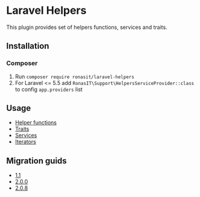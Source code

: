 # Laravel Helpers 

This plugin provides set of helpers functions, services and traits. 

## Installation

### Composer
 1. Run `composer require ronasit/laravel-helpers`
 1. For Laravel <= 5.5 add `RonasIT\Support\HelpersServiceProvider::class` to config `app.providers` list

## Usage
 - [Helper functions][1]
 - [Traits][2]
 - [Services][3]
 - [Iterators][4]

## Migration guids
 - [1.1][5]
 - [2.0.0][6]
 - [2.0.8][7]

[1]:./documentation/helpers.md
[2]:./documentation/traits.md
[3]:./documentation/services.md
[4]:./documentation/iterators.md
[5]:./documentation/migration.md#1.1
[6]:./documentation/migration.md#2.0.0
[7]:./documentation/migration.md#2.0.8
